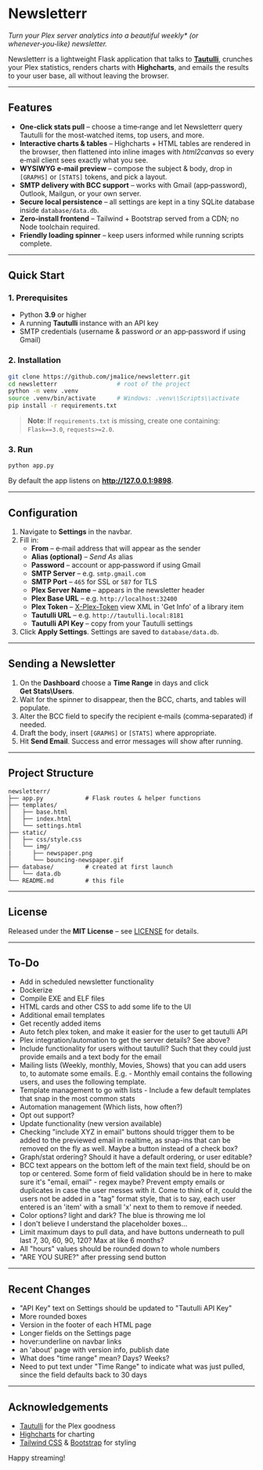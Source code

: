 # Newsletterr

_Turn your Plex server analytics into a beautiful weekly* (or whenever‑you‑like) newsletter._

Newsletterr is a lightweight Flask application that talks to **[Tautulli](https://tautulli.com/)**, crunches your Plex statistics, renders charts with **Highcharts**, and emails the results to your user base, all without leaving the browser.

---

## Features

* **One‑click stats pull** – choose a time‑range and let Newsletterr query Tautulli for the most‑watched items, top users, and more.  
* **Interactive charts & tables** – Highcharts + HTML tables are rendered in the browser, then flattened into inline images with *html2canvas* so every e‑mail client sees exactly what you see.  
* **WYSIWYG e‑mail preview** – compose the subject & body, drop in `[GRAPHS]` or `[STATS]` tokens, and pick a layout.  
* **SMTP delivery with BCC support** – works with Gmail (app‑password), Outlook, Mailgun, or your own server.  
* **Secure local persistence** – all settings are kept in a tiny SQLite database inside `database/data.db`.  
* **Zero‑install frontend** – Tailwind + Bootstrap served from a CDN; no Node toolchain required.  
* **Friendly loading spinner** – keep users informed while running scripts complete.

---

## Quick Start

### 1. Prerequisites

* Python **3.9** or higher  
* A running **Tautulli** instance with an API key  
* SMTP credentials (username & password _or_ an app‑password if using Gmail)

### 2. Installation

```bash
git clone https://github.com/jma1ice/newsletterr.git
cd newsletterr                 # root of the project
python -m venv .venv
source .venv/bin/activate      # Windows: .venv\\Scripts\\activate
pip install -r requirements.txt
```

> **Note**: If `requirements.txt` is missing, create one containing:  
> `Flask==3.0`, `requests>=2.0`.

### 3. Run

```bash
python app.py
```

By default the app listens on **http://127.0.0.1:9898**.

---

## Configuration

1. Navigate to **Settings** in the navbar.  
2. Fill in:
   * **From** – e‑mail address that will appear as the sender  
   * **Alias (optional)** – _Send As_ alias  
   * **Password** – account or app‑password if using Gmail  
   * **SMTP Server** – e.g. `smtp.gmail.com`  
   * **SMTP Port** – `465` for SSL or `587` for TLS  
   * **Plex Server Name** – appears in the newsletter header  
   * **Plex Base URL** – e.g. `http://localhost:32400`  
   * **Plex Token** – [X-Plex-Token](https://support.plex.tv/articles/204059436-finding-an-authentication-token-x-plex-token/) view XML in 'Get Info' of a library item  
   * **Tautulli URL** – e.g. `http://tautulli.local:8181`  
   * **Tautulli API Key** – copy from your Tautulli settings  
3. Click **Apply Settings**.  Settings are saved to `database/data.db`.

---

## Sending a Newsletter

1. On the **Dashboard** choose a **Time Range** in days and click **Get Stats\\Users**.  
2. Wait for the spinner to disappear, then the BCC, charts, and tables will populate.  
3. Alter the BCC field to specify the recipient e‑mails (comma‑separated) if needed.  
4. Draft the body, insert `[GRAPHS]` or `[STATS]` where appropriate.  
5. Hit **Send Email**.  Success and error messages will show after running.

---

## Project Structure

```
newsletterr/
├── app.py            # Flask routes & helper functions
├── templates/
│   ├── base.html
│   ├── index.html
│   └── settings.html
├── static/
│   ├── css/style.css
│   └── img/
|      ├── newspaper.png
│      └── bouncing-newspaper.gif
├── database/         # created at first launch
│   └── data.db
└── README.md         # this file
```

---

## License

Released under the **MIT License** – see [LICENSE](LICENSE) for details.

---

## To-Do

* Add in scheduled newsletter functionality
* Dockerize
* Compile EXE and ELF files
* HTML cards and other CSS to add some life to the UI
* Additional email templates
* Get recently added items
* Auto fetch plex token, and make it easier for the user to get tautulli API
* Plex integration/automation to get the server details? See above?
* Include functionality for users without tautulli? Such that they could just provide emails and a text body for the email
* Mailing lists (Weekly, monthly, Movies, Shows) that you can add users to, to automate some emails. E.g. - Monthly email contains the following users, and uses the following template. 
* Template management to go with lists - Include a few default templates that snap in the most common stats
* Automation management (Which lists, how often?)
* Opt out support?
* Update functionality (new version available)
* Checking "include XYZ in email" buttons should trigger them to be added to the previewed email in realtime, as snap-ins that can be removed on the fly as well. Maybe a button instead of a check box? 
* Graph/stat ordering? Should it have a default ordering, or user editable?
* BCC text appears on the bottom left of the main text field, should be on top or centered. Some form of field validation should be in here to make sure it's "email, email" - regex maybe? Prevent empty emails or duplicates in case the user messes with it. Come to think of it, could the users not be added in a "tag" format style, that is to say, each user entered is an 'item' with a small 'x' next to them to remove if needed. 
* Color options? light and dark? The blue is throwing me lol
* I don't believe I understand the placeholder boxes...
* Limit maximum days to pull data, and have buttons underneath to pull last 7, 30, 60, 90, 120? Max at like 6 months? 
* All "hours" values should be rounded down to whole numbers
* "ARE YOU SURE?" after pressing send button

---

## Recent Changes

* "API Key" text on Settings should be updated to "Tautulli API Key"
* More rounded boxes
* Version in the footer of each HTML page
* Longer fields on the Settings page
* hover:underline on navbar links
* an 'about' page with version info, publish date
* What does "time range" mean? Days? Weeks?
* Need to put text under "Time Range" to indicate what was just pulled, since the field defaults back to 30 days

---

## Acknowledgements

* [Tautulli](https://tautulli.com/) for the Plex goodness  
* [Highcharts](https://www.highcharts.com/) for charting  
* [Tailwind CSS](https://tailwindcss.com/) & [Bootstrap](https://getbootstrap.com/) for styling

Happy streaming!
